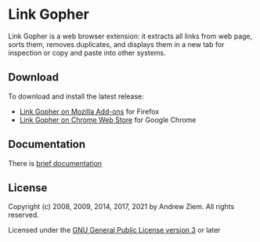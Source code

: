 # Link Gopher

Link Gopher is a web browser extension: it extracts all links from web page, sorts them, removes duplicates, and displays them in a new tab for inspection or copy and paste into other systems.

## Download
To download and install the latest release:

* [Link Gopher on Mozilla Add-ons](https://addons.mozilla.org/en-US/firefox/addon/link-gopher/) for Firefox
* [Link Gopher on Chrome Web Store](https://chrome.google.com/webstore/detail/bpjdkodgnbfalgghnbeggfbfjpcfamkf/publish-accepted?hl=en-US&gl=US) for Google Chrome

## Documentation
There is [brief documentation](https://sites.google.com/site/linkgopher/Home)

## License
Copyright (c) 2008, 2009, 2014, 2017, 2021 by Andrew Ziem. All rights reserved.

Licensed under the [GNU General Public License version 3](https://www.gnu.org/licenses/gpl-3.0.en.html) or later
